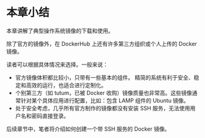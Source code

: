 # 本章小结
本章讲解了典型操作系统镜像的下载和使用。

除了官方的镜像外，在 DockerHub 上还有许多第三方组织或个人上传的 Docker 镜像。

读者可以根据具体情况来选择。一般来说：

* 官方镜像体积都比较小，只带有一些基本的组件。 精简的系统有利于安全、稳定和高效的运行，也适合进行定制化。
* 个别第三方（如 tutum，已被 Docker 收购）镜像质量也非常高。这些镜像通常针对某个具体应用进行配置，比如：包含 LAMP 组件的 Ubuntu 镜像。
* 处于安全考虑，几乎所有官方制作的镜像都没有安装 SSH 服务，无法使用用户名和密码直接登录。

后续章节中，笔者将介绍如何创建一个带 SSH 服务的 Docker 镜像。
